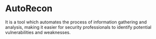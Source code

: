 # AutoRecon
It is a tool which automates the process of information gathering and analysis, making it easier for security professionals to identify potential vulnerabilities and weaknesses.
